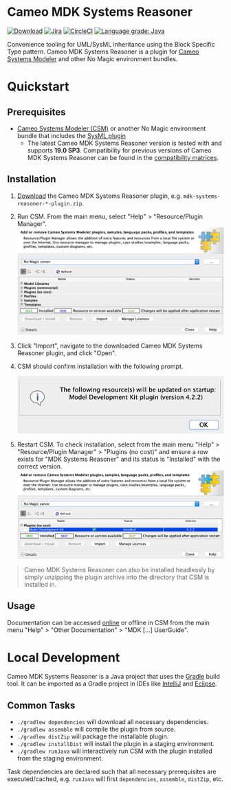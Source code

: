 # Cameo MDK Systems Reasoner

[![Download](https://api.bintray.com/packages/openmbee/maven/mdk-systems-reasoner/images/download.svg)](https://bintray.com/openmbee/maven/mdk-systems-reasoner/_latestVersion) [![Jira](https://img.shields.io/badge/issues-jira-blue)](https://openmbee.atlassian.net/browse/MDK) [![CircleCI](https://circleci.com/gh/Open-MBEE/mdk-systems-reasoner.svg?style=shield)](https://circleci.com/gh/Open-MBEE/mdk-systems-reasoner) [![Language grade: Java](https://img.shields.io/lgtm/grade/java/g/Open-MBEE/mdk-systems-reasoner.svg?logo=lgtm&logoWidth=18)](https://lgtm.com/projects/g/Open-MBEE/mdk-systems-reasoner/context:java)

Convenience tooling for UML/SysML inheritance using the Block Specific Type pattern. Cameo MDK Systems Reasoner is a plugin for [Cameo Systems Modeler](https://www.nomagic.com/products/cameo-systems-modeler) and other No Magic environment bundles.

# Quickstart

## Prerequisites

* [Cameo Systems Modeler (CSM)](https://www.nomagic.com/products/cameo-systems-modeler) or another No Magic environment bundle that includes the [SysML plugin](https://www.nomagic.com/product-addons/magicdraw-addons/sysml-plugin)
    * The latest Cameo MDK Systems Reasoner version is tested with and supports **19.0 SP3**. Compatibility for previous versions of Cameo MDK Systems Reasoner can be found in the [compatibility matrices](https://github.com/Open-MBEE/open-mbee.github.io/wiki/Compatibilities).

## Installation

1. [Download](https://bintray.com/openmbee/maven/mdk-systems-reasoner/_latestVersion) the Cameo MDK Systems Reasoner plugin, e.g. `mdk-systems-reasoner-*-plugin.zip`.

2. Run CSM. From the main menu, select "Help" > "Resource/Plugin Manager".
   ![Resource/Plugin Manager](doc/images/resource-plugin-manager.png)
   
3. Click "Import", navigate to the downloaded Cameo MDK Systems Reasoner plugin, and click "Open".

4. CSM should confirm installation with the following prompt.

   ![MDK Installation Confirmation](doc/images/mdk-installation-confirmation.png)
   
5. Restart CSM. To check installation, select from the main menu "Help" > "Resource/Plugin Manager" > "Plugins (no cost)" and ensure a row exists for "MDK Systems Reasoner" and its status is "Installed" with the correct version.
  ![MDK Installed](doc/images/mdk-installed.png)
  
> Cameo MDK Systems Reasoner can also be installed headlessly by simply unzipping the plugin archive into the directory that CSM is installed in.
  
## Usage

Documentation can be accessed [online](src/main/dist/manual) or offline in CSM from the main menu "Help" > "Other Documentation" > "MDK [...] UserGuide".

# Local Development

Cameo MDK Systems Reasoner is a Java project that uses the [Gradle](https://gradle.org/) build tool. It can be imported as a Gradle project in IDEs like [IntelliJ](https://www.jetbrains.com/idea/) and [Eclipse](https://www.eclipse.org/ide/).

## Common Tasks
* `./gradlew dependencies` will download all necessary dependencies.
* `./gradlew assemble` will compile the plugin from source.
* `./gradlew distZip` will package the installable plugin.
* `./gradlew installDist` will install the plugin in a staging environment.
* `./gradlew runJava` will interactively run CSM with the plugin installed from the staging environment.

Task dependencies are declared such that all necessary prerequisites are executed/cached, e.g. `runJava` will first `dependencies`, `assemble`, `distZip`, etc.
